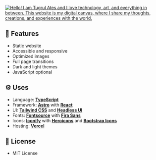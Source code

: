 <a href="https://www.tugrulates.com/"><img src="https://www.tugrulates.com/og.jpg" alt="Hello! I am Tugrul Ates and I love technology, art, and everything in between. This website is my digital canvas, where I share my thoughts, creations, and experiences with the world." /></a>

## 🎀 Features

- Static website
- Accessible and responsive
- Optimized images
- Full page transitions
- Dark and light themes
- JavaScript optional

## ⚙️ Uses

- Language: **[TypeScript](https://www.typescriptlang.org)**
- Framework: **[Astro](https://astro.build)** with **[React](https://reactjs.org)**
- UI: **[Tailwind CSS](https://tailwindcss.com)** and **[Headless UI](https://headlessui.dev)**
- Fonts: **[Fontsource](https://fontsource.org)** with **[Fira Sans](https://fonts.google.com/specimen/Fira+Sans)**
- Icons: **[Iconify](https://iconify.design)** with **[Heroicons](https://heroicons.com)** and **[Bootstrap Icons](https://icons.getbootstrap.com)**
- Hosting: **[Vercel](https://vercel.com)**

## 📜 License

- MIT License
